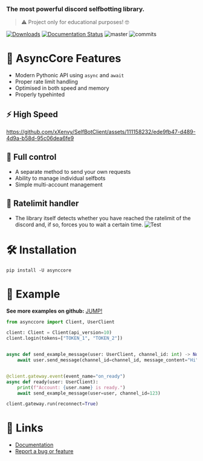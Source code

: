 ### The most powerful discord selfbotting library.
> ⚠️ Project only for educational purposes! 🤓

[![Downloads](https://static.pepy.tech/personalized-badge/selfbotclient?period=total&units=international_system&left_color=grey&right_color=brightgreen&left_text=Downloads)](https://pepy.tech/project/selfbotclient)
[![Documentation Status](https://readthedocs.org/projects/asynccore/badge/?version=latest)](https://asynccore.readthedocs.io/en/latest/?badge=latest)
![master](https://img.shields.io/github/last-commit/badges/shields/master)
![commits](https://badgen.net/github/commits/xXenvy/selfbotclient/master)

# 🔧 AsyncCore Features
- Modern Pythonic API using `async` and `await`
- Proper rate limit handling
- Optimised in both speed and memory
- Properly typehinted

## ⚡ High Speed
https://github.com/xXenvy/SelfBotClient/assets/111158232/ede9fb47-d489-4d9a-b58d-95c06dea6fe9

## 🔧 Full control
- A separate method to send your own requests
- Ability to manage individual selfbots
- Simple multi-account management

## 📌 Ratelimit handler
- The library itself detects whether you have reached the ratelimit of the discord and, if so, forces you to wait a certain time.
![Test](https://i.imgur.com/hTUFQKF.png)

# 🛠️ Installation
```shell
pip install -U asynccore
```
# 💫 Example
**See more examples on github:** [JUMP!](https://github.com/xXenvy/SelfBotClient/tree/master/examples)
```py
from asynccore import Client, UserClient

client: Client = Client(api_version=10)
client.login(tokens=["TOKEN_1", "TOKEN_2"])


async def send_example_message(user: UserClient, channel_id: int) -> None:
    await user.send_message(channel_id=channel_id, message_content="Hi")


@client.gateway.event(event_name="on_ready")
async def ready(user: UserClient):
    print(f"Account: {user.name} is ready.")
    await send_example_message(user=user, channel_id=123)

client.gateway.run(reconnect=True)
```

# 🧷 Links
- [Documentation](https://asynccore.readthedocs.io/en/latest/index.html)
- [Report a bug or feature](https://github.com/xXenvy/AsyncCore/issues/new/choose)
